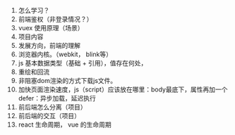 1. 怎么学习？
2. 前端鉴权（非登录情况？）
3. vuex 使用原理（场景）
4. 项目内容
5. 发展方向，前端的理解
6. 浏览器内核。（webkit， blink等）
7. js 基本数据类型（基础 + 引用），值存在何处，
8. 重绘和回流
9. 非阻塞dom渲染的方式下载js文件。
10. 加快页面渲染速度，js（script）应该放在哪里：body最底下，属性再加一个defer：异步加载，延迟执行
11. 前后端怎么分离（项目）
12. 前后端的交互（项目）
13. react 生命周期， vue 的生命周期



